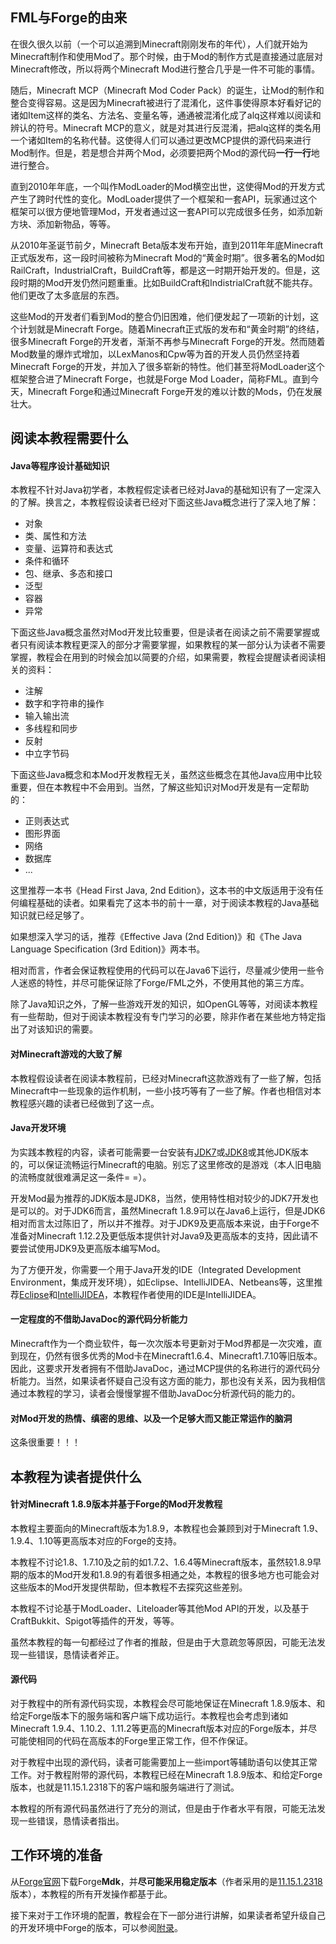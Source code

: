## FML与Forge的由来

在很久很久以前（一个可以追溯到Minecraft刚刚发布的年代），人们就开始为Minecraft制作和使用Mod了。那个时候，由于Mod的制作方式是直接通过底层对Minecraft修改，所以将两个Minecraft Mod进行整合几乎是一件不可能的事情。

随后，Minecraft MCP（Minecraft Mod Coder Pack）的诞生，让Mod的制作和整合变得容易。这是因为Minecraft被进行了混淆化，这件事使得原本好看好记的诸如Item这样的类名、方法名、变量名等，通通被混淆化成了alq这样难以阅读和辨认的符号。Minecraft MCP的意义，就是对其进行反混淆，把alq这样的类名用一个诸如Item的名称代替。这使得人们可以通过更改MCP提供的源代码来进行Mod制作。但是，若是想合并两个Mod，必须要把两个Mod的源代码**一行一行**地进行整合。

直到2010年年底，一个叫作ModLoader的Mod横空出世，这使得Mod的开发方式产生了跨时代性的变化。ModLoader提供了一个框架和一套API，玩家通过这个框架可以很方便地管理Mod，开发者通过这一套API可以完成很多任务，如添加新方块、添加新物品，等等。

从2010年圣诞节前夕，Minecraft Beta版本发布开始，直到2011年年底Minecraft正式版发布，这一段时间被称为Minecraft Mod的“黄金时期”。很多著名的Mod如RailCraft，IndustrialCraft，BuildCraft等，都是这一时期开始开发的。但是，这段时期的Mod开发仍然问题重重。比如BuildCraft和IndistrialCraft就不能共存。他们更改了太多底层的东西。

这些Mod的开发者们看到Mod的整合仍旧困难，他们便发起了一项新的计划，这个计划就是Minecraft Forge。随着Minecraft正式版的发布和“黄金时期”的终结，很多Minecraft Forge的开发者，渐渐不再参与Minecraft Forge的开发。然而随着Mod数量的爆炸式增加，以LexManos和Cpw等为首的开发人员仍然坚持着Minecraft Forge的开发，并加入了很多崭新的特性。他们甚至将ModLoader这个框架整合进了Minecraft Forge，也就是Forge Mod Loader，简称FML。直到今天，Minecraft Forge和通过Minecraft Forge开发的难以计数的Mods，仍在发展壮大。

## 阅读本教程需要什么

#### Java等程序设计基础知识

本教程不针对Java初学者，本教程假定读者已经对Java的基础知识有了一定深入的了解。换言之，本教程假设读者已经对下面这些Java概念进行了深入地了解：

* 对象
* 类、属性和方法
* 变量、运算符和表达式
* 条件和循环
* 包、继承、多态和接口
* 泛型
* 容器
* 异常

下面这些Java概念虽然对Mod开发比较重要，但是读者在阅读之前不需要掌握或者只有阅读本教程更深入的部分才需要掌握，如果教程的某一部分认为读者不需要掌握，教程会在用到的时候会加以简要的介绍，如果需要，教程会提醒读者阅读相关的资料：

* 注解
* 数字和字符串的操作
* 输入输出流
* 多线程和同步
* 反射
* 中立字节码

下面这些Java概念和本Mod开发教程无关，虽然这些概念在其他Java应用中比较重要，但在本教程中不会用到。当然，了解这些知识对Mod开发是有一定帮助的：

* 正则表达式
* 图形界面
* 网络
* 数据库
* ...

这里推荐一本书《Head First Java, 2nd Edition》，这本书的中文版适用于没有任何编程基础的读者。如果看完了这本书的前十一章，对于阅读本教程的Java基础知识就已经足够了。

如果想深入学习的话，推荐《Effective Java (2nd Edition)》和《The Java Language Specification (3rd Edition)》两本书。

相对而言，作者会保证教程使用的代码可以在Java6下运行，尽量减少使用一些令人迷惑的特性，并尽可能保证除了Forge/FML之外，不使用其他的第三方库。

除了Java知识之外，了解一些游戏开发的知识，如OpenGL等等，对阅读本教程有一些帮助，但对于阅读本教程没有专门学习的必要，除非作者在某些地方特定指出了对该知识的需要。

#### 对Minecraft游戏的大致了解

本教程假设读者在阅读本教程前，已经对Minecraft这款游戏有了一些了解，包括Minecraft中一些现象的运作机制，一些小技巧等有了一些了解。作者也相信对本教程感兴趣的读者已经做到了这一点。

#### Java开发环境

为实践本教程的内容，读者可能需要一台安装有[JDK7](http://www.oracle.com/technetwork/cn/java/javase/downloads/jdk7-downloads-1880260.html)或[JDK8](http://www.oracle.com/technetwork/java/javase/downloads/jdk8-downloads-2133151.html)或其他JDK版本的，可以保证流畅运行Minecraft的电脑。别忘了这里修改的是游戏（本人旧电脑的流畅度就很难满足这一条件= =）。

开发Mod最为推荐的JDK版本是JDK8，当然，使用特性相对较少的JDK7开发也是可以的。对于JDK6而言，虽然Minecraft 1.8.9可以在Java6上运行，但是JDK6相对而言太过陈旧了，所以并不推荐。对于JDK9及更高版本来说，由于Forge不准备对Minecraft 1.12.2及更低版本提供针对Java9及更高版本的支持，因此请不要尝试使用JDK9及更高版本编写Mod。

为了方便开发，你需要一个用于Java开发的IDE（Integrated Development Environment，集成开发环境），如Eclipse、IntelliJIDEA、Netbeans等，这里推荐[Eclipse](http://www.eclipse.org/downloads/)和[IntelliJIDEA](https://www.jetbrains.com/idea/download/)，本教程作者使用的IDE是IntelliJIDEA。

#### 一定程度的不借助JavaDoc的源代码分析能力

Minecraft作为一个商业软件，每一次次版本号更新对于Mod界都是一次灾难，直到现在，仍然有很多优秀的Mod卡在Minecraft1.6.4、Minecraft1.7.10等旧版本。因此，这要求开发者拥有不借助JavaDoc，通过MCP提供的名称进行的源代码分析能力。当然，如果读者怀疑自己没有这方面的能力，那也没有关系，因为我相信通过本教程的学习，读者会慢慢掌握不借助JavaDoc分析源代码的能力的。

#### 对Mod开发的热情、缜密的思维、以及一个足够大而又能正常运作的脑洞

这条很重要！！！

## 本教程为读者提供什么

#### 针对Minecraft 1.8.9版本并基于Forge的Mod开发教程

本教程主要面向的Minecraft版本为1.8.9，本教程也会兼顾到对于Minecraft 1.9、1.9.4、1.10等更高版本对应的Forge的支持。

本教程不讨论1.8、1.7.10及之前的如1.7.2、1.6.4等Minecraft版本，虽然较1.8.9早期的版本的Mod开发和1.8.9的有着很多相通之处，本教程的很多地方也可能会对这些版本的Mod开发提供帮助，但本教程不去探究这些差别。

本教程不讨论基于ModLoader、Liteloader等其他Mod API的开发，以及基于CraftBukkit、Spigot等插件的开发，等等。

虽然本教程的每一句都经过了作者的推敲，但是由于大意疏忽等原因，可能无法发现一些错误，恳情读者斧正。

#### 源代码

对于教程中的所有源代码实现，本教程会尽可能地保证在Minecraft 1.8.9版本、和给定Forge版本下的服务端和客户端下成功运行。本教程也会考虑到诸如Minecraft 1.9.4、1.10.2、1.11.2等更高的Minecraft版本对应的Forge版本，并尽可能使相同的代码在高版本的Forge里正常工作，但不作保证。

对于教程中出现的源代码，读者可能需要加上一些import等辅助语句以使其正常工作。对于教程附带的源代码，本教程已经在Minecraft 1.8.9版本、和给定Forge版本，也就是11.15.1.2318下的客户端和服务端进行了测试。

本教程的所有源代码虽然进行了充分的测试，但是由于作者水平有限，可能无法发现一些错误，恳情读者指出。

## 工作环境的准备

从[Forge官网](http://files.minecraftforge.net/)下载Forge**Mdk**，并**尽可能采用稳定版本**（作者采用的是[11.15.1.2318](http://adfoc.us/serve/sitelinks/?id=271228&url=http://files.minecraftforge.net/maven/net/minecraftforge/forge/1.8.9-11.15.1.2318-1.8.9/forge-1.8.9-11.15.1.2318-1.8.9-mdk.zip)版本），本教程的所有开发操作都基于此。

接下来对于工作环境的配置，教程会在下一部分进行讲解，如果读者希望升级自己的开发环境中Forge的版本，可以参阅[附录](附录A-配置Gradle的一些小技巧.md)。
